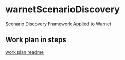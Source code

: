 # warnetScenarioDiscovery
Scenario Discovery Framework Applied to Warnet

## Work plan in steps
[work plan readme](warnet_node_config_plan.md)
